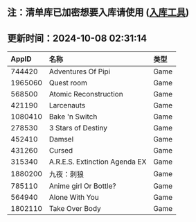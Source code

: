 ## 注：清单库已加密想要入库请使用 ([入库工具](https://github.com/BlankTMing/ManifestAutoUpdate/releases))

## 更新时间：2024-10-08 02:31:14
| AppID | 名称 | 类型  |
| :-------------------- | :----------------------------- | :----------- |
| 744420 | Adventures Of Pipi| Game |
| 1965060 | Quest room| Game |
| 568500 | Atomic Reconstruction| Game |
| 421190 | Larcenauts| Game |
| 1080410 | Bake 'n Switch| Game |
| 278530 | 3 Stars of Destiny| Game |
| 452410 | Damsel| Game |
| 431260 | Cursed| Game |
| 315340 | A.R.E.S. Extinction Agenda EX| Game |
| 1880200 | 九夜：刺狼| Game |
| 785110 | Anime girl Or Bottle?| Game |
| 564940 | Alone With You| Game |
| 1802110 | Take Over Body| Game |
